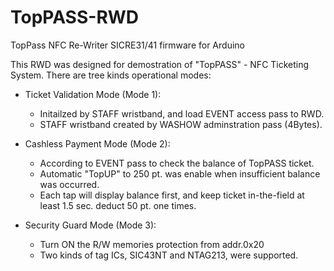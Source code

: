 # TopPASS-RWD
TopPass NFC Re-Writer SICRE31/41 firmware for Arduino

This RWD was designed for demostration of "TopPASS" - NFC Ticketing System. 
There are tree kinds operational modes:

- Ticket Validation Mode (Mode 1):
    - Initailzed by STAFF wristband, and load EVENT access pass to RWD.
    - STAFF wristband created by WASHOW adminstration pass (4Bytes).
    
- Cashless Payment Mode  (Mode 2):
   - According to EVENT pass to check the balance of TopPASS ticket.
   - Automatic "TopUP" to 250 pt. was enable when insufficient balance was occurred.
   - Each tap will display balance first, and keep ticket in-the-field at least 1.5 sec. deduct 50 pt. one times.
   
- Security Guard Mode  (Mode 3):
   - Turn ON the R/W memories protection from addr.0x20
   - Two kinds of tag ICs, SIC43NT and NTAG213, were supported.
